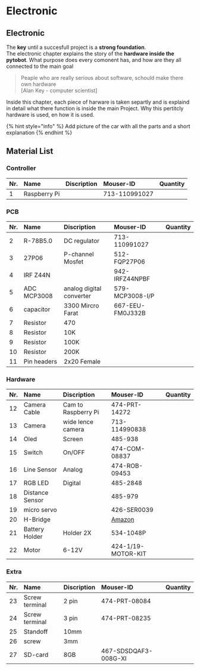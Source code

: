 # Electronic

## Electronic

The **key** until a succesfull project is a **strong foundation**.   
The electronic chapter explains the story of the **hardware inside the pytobot**. What purpose does every comonent has, and how are they all connected to the main goal

> Peaple who are really serious about software, schould make there own hardware   
>  \[Alan Key - computer scientist\]

Inside this chapter, each piece of harware is taken separtly and is explaind in detail what there function is inside the main Project. Why this pertitcly hardware is used, en how it is used.

{% hint style="info" %}
Add picture of the car with all the parts and a short explanation 
{% endhint %}

## Material List

### Controller

| Nr. | Name | Discription | Mouser-ID | Quantity |
| :--- | :--- | :--- | :--- | :--- |
| 1 | Raspberry Pi |  | 713-110991027 |  |

### PCB

| Nr. | Name | Discription | Mouser-ID | Quantity |
| :--- | :--- | :--- | :--- | :--- |
| 2 | R-78B5.0 | DC regulator | 713-110991027 |  |
| 3 | 27P06 | P-channel Mosfet | 512-FQP27P06 |  |
| 4 | IRF Z44N |  | 942-IRFZ44NPBF |  |
| 5 | ADC MCP3008 | analog digital converter | 579-MCP3008-I/P |  |
| 6 | capacitor | 3300 Mircro Farat | 667-EEU-FM0J332B |  |
| 7 | Resistor | 470 |  |  |
| 8 | Resistor | 10K |  |  |
| 9 | Resistor | 100K |  |  |
| 10 | Resistor | 200K |  |  |
| 11 | Pin headers  | 2x20 Female |  |  |

### Hardware

| Nr. | Name | Discription | Mouser-ID | Quantity |
| :--- | :--- | :--- | :--- | :--- |
| 12 | Camera Cable | Cam to Raspberry Pi | 474-PRT-14272 |  |
| 13 | Camera | wide lence camera | 713-114990838 |  |
| 14 | Oled | Screen | 485-938 |  |
| 15 | Switch | On/OFF | 474-COM-08837 |  |
| 16 | Line Sensor | Analog | 474-ROB-09453 |  |
| 17 | RGB LED | Digital | 485-2848 |  |
| 18 | Distance Sensor |  | 485-979 |  |
| 19 | micro servo |  | 426-SER0039 |  |
| 20 | H-Bridge |  | [Amazon](https://www.amazon.de/dp/B077YC3JX9/ref=sr_1_3?__mk_nl_NL=ÅMÅŽÕÑ&keywords=h-bridge&qid=1557838520&s=gateway&sr=8-3) |  |
| 21 | Battery Holder | Holder 2X | 534-1048P |  |
| 22 | Motor | 6-12V | 424-1/19-MOTOR-KIT |  |

### Extra

| Nr. | Name | Discription | Mouser-ID | Quantity |
| :--- | :--- | :--- | :--- | :--- |
| 23 | Screw terminal  | 2 pin | 474-PRT-08084 |  |
| 24 | Screw terminal |  3 pin | 474-PRT-08235 |  |
| 25 | Standoff | 10mm |  |  |
| 26 | screw | 3mm |  |  |
| 27 | SD-card  | 8GB | 467-SDSDQAF3-008G-XI |  |



